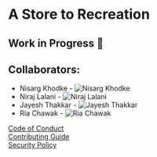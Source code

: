 # A Store to Recreation
## Work in Progress 👷
## Collaborators: 
- Nisarg Khodke - ![Nisarg Khodke](https://github.com/Nisarg2061)
- Niraj Lalani - ![Niraj Lalani](https://github.com/nirajlalani)
- Jayesh Thakkar - ![Jayesh Thakkar](https://github.com/jayeshthakkar)
- Ria Chawak - ![Ria Chawak](https://github.com/Ria1424)

[Code of Conduct](.github/CODE_OF_CONDUCT.md)
<br/>
[Contributing Guide](.github/CONTRIBUTING.md)
<br/>
[Security Policy](.github/SECURITY.md)
